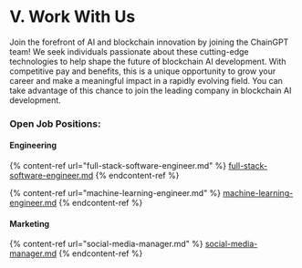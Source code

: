 # V. Work With Us

Join the forefront of AI and blockchain innovation by joining the ChainGPT team! We seek individuals passionate about these cutting-edge technologies to help shape the future of blockchain AI development. With competitive pay and benefits, this is a unique opportunity to grow your career and make a meaningful impact in a rapidly evolving field. You can take advantage of this chance to join the leading company in blockchain AI development.

### Open Job Positions:

#### Engineering

{% content-ref url="full-stack-software-engineer.md" %}
[full-stack-software-engineer.md](full-stack-software-engineer.md)
{% endcontent-ref %}

{% content-ref url="machine-learning-engineer.md" %}
[machine-learning-engineer.md](machine-learning-engineer.md)
{% endcontent-ref %}

#### Marketing

{% content-ref url="social-media-manager.md" %}
[social-media-manager.md](social-media-manager.md)
{% endcontent-ref %}

